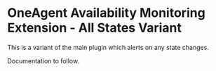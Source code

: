 # OneAgent Availability Monitoring Extension - All States Variant
This is a variant of the main plugin which alerts on any state changes.

Documentation to follow.